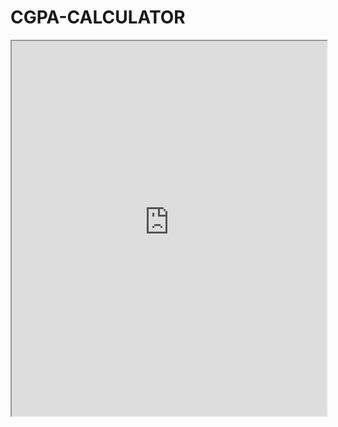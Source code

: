 # CGPA-CALCULATOR

<!DOCTYPE html>
<html>
<head>
    <title>CGPA Calculator</title>
</head>
<body>
    <iframe src="https://cgpacalculator.shinyapps.io/cgpa/" width="100%" height="600"></iframe>
</body>
</html>
